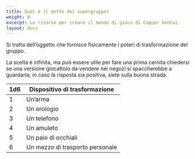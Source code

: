 ```yaml
---
title: Qual è il motto del supergruppo?
weight: 8
excerpt: Le risorse per creare il mondo di gioco di Copper Sentai.
layout: docs
---
```

Si tratta dell’oggetto che fornisce fisicamente i poteri di trasformazione del gruppo.

La scelta è infinita, ma può essere utile per fare una prima cernita chiedersi se una versione giocattolo da vendere nei negozi si spaccherebbe a guardarla; in caso la risposta sia positiva, siete sulla buona strada.


| 1d6 | Dispositivo di trasformazione                            |
|-----|----------------------------------|
| 1   | Un’arma                         |
| 2   | Un orologio                        |
| 3   | Un telefono                       |
| 4   | Un amuleto|
| 5   | Un paio di occhiali                        |
| 6   | Un mezzo di trasporto personale                         |

